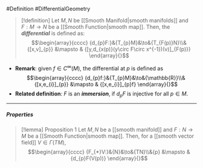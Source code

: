 #Definition #DifferentialGeometry 

> [!definition]
> Let $M,N$ be [[Smooth Manifold|smooth manifolds]] and $F:M\to N$ be a [[Smooth Function|smooth map]]. Then, the ***differential*** is defined as: $$\begin{array}{cccc} {d_{p}F:}&{T_{p}M}&\to&{T_{F(p)}N}\\&{[x,v]_{p}} &\mapsto & {[y,d_{x(p)}(y\circ F\circ x^{-1})(v)]_{F(p)}} \end{array}{}$$
- **Remark**: given $f\in C^\infty(M)$, the differential at $p$ is defined as $$\begin{array}{cccc} {d_{p}f:}&{T_{p}M}&\to&{\mathbb{R}}\\&{[x,e_{i}]_{p}} &\mapsto & {[x,e_{i}]_{p}f} \end{array}{}$$
- **Related definition**: $F$ is an ***immersion***, if $d_{p}F$ is injective for all $p\in M$.
---
##### Properties
> [!lemma] Proposition 1
> Let $M,N$ be a [[smooth manifold]] and $F:N\to M$ be a [[Smooth Function|smooth map]]. Then, for a [[smooth vector field]] $V\in \Gamma(TM)$, $$\begin{array}{cccc} {F_{*}V:}&{N}&\to&{TN}\\&{p} &\mapsto & {d_{p}F(V(p))} \end{array}{}$$
